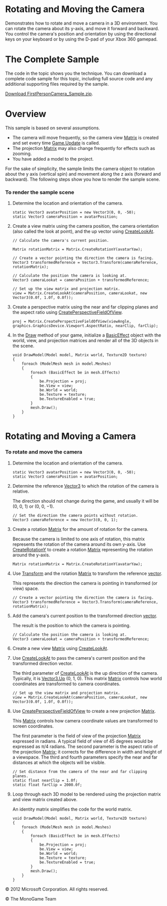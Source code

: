 

# Rotating and Moving the Camera

Demonstrates how to rotate and move a camera in a 3D environment. You can rotate the camera about its y-axis, and move it forward and backward. You control the camera's position and orientation by using the directional keys on your keyboard or by using the D-pad of your Xbox 360 gamepad.

# The Complete Sample

The code in the topic shows you the technique. You can download a complete code sample for this topic, including full source code and any additional supporting files required by the sample.

[Download FirstPersonCamera_Sample.zip](http://go.microsoft.com/fwlink/?LinkId=258697).

# Overview

This sample is based on several assumptions.

*   The camera will move frequently, so the camera view [Matrix](xref:Microsoft.Xna.Framework.Matrix) is created and set every time [Game.Update](xref:Microsoft.Xna.Framework.Game.Update) is called.
*   The projection [Matrix](xref:Microsoft.Xna.Framework.Matrix) may also change frequently for effects such as zooming.
*   You have added a model to the project.

For the sake of simplicity, the sample limits the camera object to rotation about the y axis (vertical spin) and movement along the z axis (forward and backward). The following steps show you how to render the sample scene.

### To render the sample scene

1.  Determine the location and orientation of the camera.
    
    ```
    static Vector3 avatarPosition = new Vector3(0, 0, -50);
    static Vector3 cameraPosition = avatarPosition;
    ```
                        
    
2.  Create a view matrix using the camera position, the camera orientation (also called the look at point), and the up vector using [CreateLookAt](xref:Microsoft.Xna.Framework.Matrix.CreateLookAt).
    
    ```
    // Calculate the camera's current position.
    
    Matrix rotationMatrix = Matrix.CreateRotationY(avatarYaw);
    
    // Create a vector pointing the direction the camera is facing.
    Vector3 transformedReference = Vector3.Transform(cameraReference, rotationMatrix);
    
    // Calculate the position the camera is looking at.
    Vector3 cameraLookat = cameraPosition + transformedReference;
    
    // Set up the view matrix and projection matrix.
    view = Matrix.CreateLookAt(cameraPosition, cameraLookat, new Vector3(0.0f, 1.0f, 0.0f));
    ```
                        
    
3.  Create a perspective matrix using the near and far clipping planes and the aspect ratio using [CreatePerspectiveFieldOfView](xref:Microsoft.Xna.Framework.Matrix.CreatePerspectiveFieldOfView).
    
    ```
    proj = Matrix.CreatePerspectiveFieldOfView(viewAngle, graphics.GraphicsDevice.Viewport.AspectRatio, nearClip, farClip);
    ```
                        
    
4.  In the [Draw](xref:Microsoft.Xna.Framework.Game.Update) method of your game, initialize a [BasicEffect](xref:Microsoft.Xna.Framework.Graphics.BasicEffect) object with the world, view, and projection matrices and render all of the 3D objects in the scene.
    
    ```
    void DrawModel(Model model, Matrix world, Texture2D texture)
    {
        foreach (ModelMesh mesh in model.Meshes)
        {
            foreach (BasicEffect be in mesh.Effects)
            {
                be.Projection = proj;
                be.View = view;
                be.World = world;
                be.Texture = texture;
                be.TextureEnabled = true;
            }
            mesh.Draw();
        }
    }
    ```

# Rotating and Moving a Camera

### To rotate and move the camera

1.  Determine the location and orientation of the camera.
    
    ```
    static Vector3 avatarPosition = new Vector3(0, 0, -50);
    static Vector3 cameraPosition = avatarPosition;
    ```
                        
    
2.  Determine the reference [Vector3](xref:Microsoft.Xna.Framework.Vector3) to which the rotation of the camera is relative.
    
    The direction should not change during the game, and usually it will be (0, 0, 1) or (0, 0, −1).
    
    ```
    // Set the direction the camera points without rotation.
    Vector3 cameraReference = new Vector3(0, 0, 1);
    ```
                        
    
3.  Create a rotation [Matrix](xref:Microsoft.Xna.Framework.Matrix) for the amount of rotation for the camera.
    
    Because the camera is limited to one axis of rotation, this matrix represents the rotation of the camera around its own y-axis. Use [CreateRotationY](xref:Microsoft.Xna.Framework.Matrix.CreateRotationY) to create a rotation [Matrix](xref:Microsoft.Xna.Framework.Matrix) representing the rotation around the y-axis.
    
    ```
    Matrix rotationMatrix = Matrix.CreateRotationY(avatarYaw);
    ```
                        
    
4.  Use [Transform](xref:Microsoft.Xna.Framework.Vector3.Transform) and the rotation [Matrix](xref:Microsoft.Xna.Framework.Matrix) to transform the reference [vector](xref:Microsoft.Xna.Framework.Vector3).
    
    This represents the direction the camera is pointing in transformed (or view) space.
    
    ```
    // Create a vector pointing the direction the camera is facing.
    Vector3 transformedReference = Vector3.Transform(cameraReference, rotationMatrix);
    ```
                        
    
5.  Add the camera's current position to the transformed direction [vector](xref:Microsoft.Xna.Framework.Vector3).
    
    The result is the position to which the camera is pointing.
    
    ```
    // Calculate the position the camera is looking at.
    Vector3 cameraLookat = cameraPosition + transformedReference;
    ```
    
6.  Create a new view [Matrix](xref:Microsoft.Xna.Framework.Matrix) using [CreateLookAt](xref:Microsoft.Xna.Framework.Matrix.CreateLookAt).
    
7.  Use [CreateLookAt](xref:Microsoft.Xna.Framework.Matrix.CreateLookAt) to pass the camera's current position and the transformed direction vector.
    
    The third parameter of [CreateLookAt](xref:Microsoft.Xna.Framework.Matrix.CreateLookAt) is the up direction of the camera. Typically, it is [Vector3.Up](xref:Microsoft.Xna.Framework.Vector3.Up) (0, 1, 0). This matrix [Matrix](xref:Microsoft.Xna.Framework.Matrix) controls how world coordinates are transformed to camera coordinates.
    
    ```
    // Set up the view matrix and projection matrix.
    view = Matrix.CreateLookAt(cameraPosition, cameraLookat, new Vector3(0.0f, 1.0f, 0.0f));
    ```
    
8.  Use [CreatePerspectiveFieldOfView](xref:Microsoft.Xna.Framework.Matrix.CreatePerspectiveFieldOfView) to create a new projection [Matrix](xref:Microsoft.Xna.Framework.Matrix).
    
    This [Matrix](xref:Microsoft.Xna.Framework.Matrix) controls how camera coordinate values are transformed to screen coordinates.
    
    The first parameter is the field of view of the projection [Matrix](xref:Microsoft.Xna.Framework.Matrix) expressed in radians. A typical field of view of 45 degrees would be expressed as π/4 radians. The second parameter is the aspect ratio of the projection [Matrix](xref:Microsoft.Xna.Framework.Matrix); it corrects for the difference in width and height of a viewspace. The third and fourth parameters specify the near and far distances at which the objects will be visible.
    
    ```
    // Set distance from the camera of the near and far clipping planes.
    static float nearClip = 1.0f;
    static float farClip = 2000.0f;
    ```
    
9.  Loop through each 3D model to be rendered using the projection matrix and view matrix created above.
    
    An identity matrix simplifies the code for the world matrix.
    
    ```
    void DrawModel(Model model, Matrix world, Texture2D texture)
    {
        foreach (ModelMesh mesh in model.Meshes)
        {
            foreach (BasicEffect be in mesh.Effects)
            {
                be.Projection = proj;
                be.View = view;
                be.World = world;
                be.Texture = texture;
                be.TextureEnabled = true;
            }
            mesh.Draw();
        }
    }
    ```

© 2012 Microsoft Corporation. All rights reserved.  

© The MonoGame Team